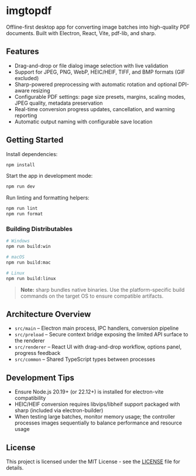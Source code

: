 # imgtopdf

Offline-first desktop app for converting image batches into high-quality PDF documents. Built with Electron, React, Vite, pdf-lib, and sharp.

## Features

- Drag-and-drop or file dialog image selection with live validation
- Support for JPEG, PNG, WebP, HEIC/HEIF, TIFF, and BMP formats (GIF excluded)
- Sharp-powered preprocessing with automatic rotation and optional DPI-aware resizing
- Configurable PDF settings: page size presets, margins, scaling modes, JPEG quality, metadata preservation
- Real-time conversion progress updates, cancellation, and warning reporting
- Automatic output naming with configurable save location

## Getting Started

Install dependencies:

```bash
npm install
```

Start the app in development mode:

```bash
npm run dev
```

Run linting and formatting helpers:

```bash
npm run lint
npm run format
```

### Building Distributables

```bash
# Windows
npm run build:win

# macOS
npm run build:mac

# Linux
npm run build:linux
```

> **Note:** sharp bundles native binaries. Use the platform-specific build commands on the target OS to ensure compatible artifacts.

## Architecture Overview

- `src/main` – Electron main process, IPC handlers, conversion pipeline
- `src/preload` – Secure context bridge exposing the limited API surface to the renderer
- `src/renderer` – React UI with drag-and-drop workflow, options panel, progress feedback
- `src/common` – Shared TypeScript types between processes

## Development Tips

- Ensure Node.js 20.19+ (or 22.12+) is installed for electron-vite compatibility
- HEIC/HEIF conversion requires libvips/libheif support packaged with sharp (included via electron-builder)
- When testing large batches, monitor memory usage; the controller processes images sequentially to balance performance and resource usage

## License

This project is licensed under the MIT License - see the [LICENSE](LICENSE) file for details.
